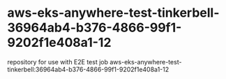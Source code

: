 # aws-eks-anywhere-test-tinkerbell-36964ab4-b376-4866-99f1-9202f1e408a1-12
repository for use with E2E test job aws-eks-anywhere-test-tinkerbell:36964ab4-b376-4866-99f1-9202f1e408a1-12
